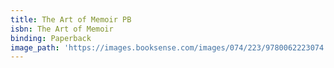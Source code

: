 ```yaml
---
title: The Art of Memoir PB
isbn: The Art of Memoir
binding: Paperback
image_path: 'https://images.booksense.com/images/074/223/9780062223074.jpg'
---
```



